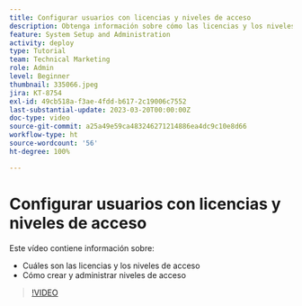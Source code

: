 ```yaml
---
title: Configurar usuarios con licencias y niveles de acceso
description: Obtenga información sobre cómo las licencias y los niveles de acceso controlan el acceso que tienen los usuarios. Descubra cómo se utilizan las funciones de trabajo en el sistema.
feature: System Setup and Administration
activity: deploy
type: Tutorial
team: Technical Marketing
role: Admin
level: Beginner
thumbnail: 335066.jpeg
jira: KT-8754
exl-id: 49cb518a-f3ae-4fdd-b617-2c19006c7552
last-substantial-update: 2023-03-20T00:00:00Z
doc-type: video
source-git-commit: a25a49e59ca483246271214886ea4dc9c10e8d66
workflow-type: ht
source-wordcount: '56'
ht-degree: 100%

---
```


# Configurar usuarios con licencias y niveles de acceso

Este vídeo contiene información sobre:

* Cuáles son las licencias y los niveles de acceso
* Cómo crear y administrar niveles de acceso

>[!VIDEO](https://video.tv.adobe.com/v/335066/?quality=12&learn=on)
